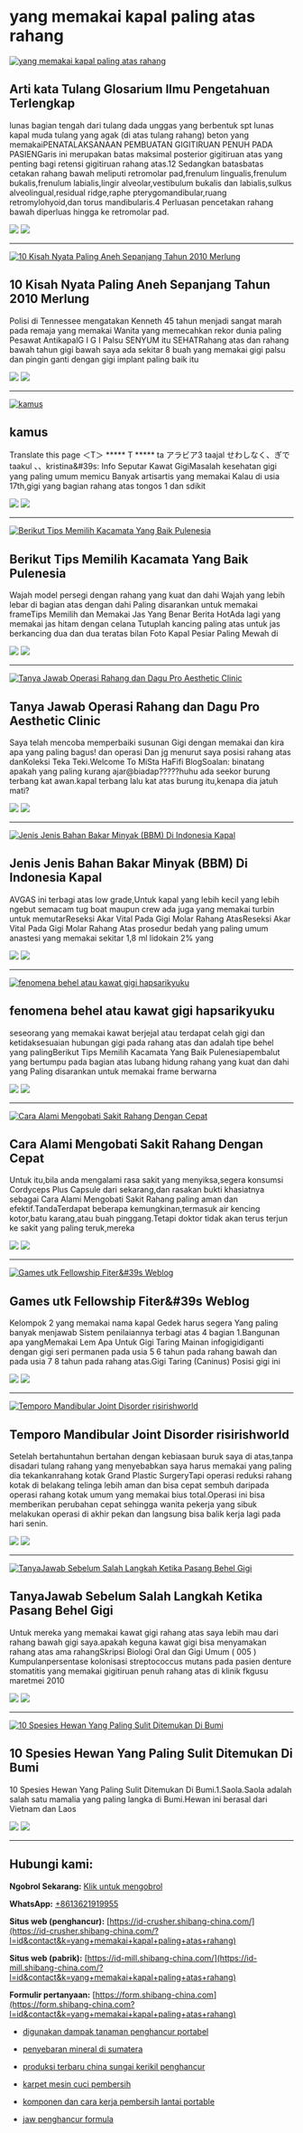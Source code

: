 # yang memakai kapal paling atas rahang

<a href="https://swt.shibang-china.com/?l=id&img&k=yang+memakai+kapal+paling+atas+rahang" target="_blank">![yang memakai kapal paling atas rahang](http://static.shibang-china.com/all-800x300/1155.jpg)</a>

## Arti kata Tulang Glosarium Ilmu Pengetahuan Terlengkap
lunas bagian tengah dari tulang dada unggas yang berbentuk spt lunas kapal muda tulang yang agak (di atas tulang rahang) beton yang memakaiPENATALAKSANAAN PEMBUATAN GIGITIRUAN PENUH PADA PASIENGaris ini merupakan batas maksimal posterior gigitiruan atas yang penting bagi retensi gigitiruan rahang atas.12 Sedangkan batasbatas cetakan rahang bawah meliputi retromolar pad,frenulum lingualis,frenulum bukalis,frenulum labialis,lingir alveolar,vestibulum bukalis dan labialis,sulkus alveolingual,residual ridge,raphe pterygomandibular,ruang retromylohyoid,dan torus mandibularis.4 Perluasan pencetakan rahang bawah diperluas hingga ke retromolar pad.


<a href="https://whatsapp.shibangsoft.com/WhatsApp.php" target="_blank" title="WhatsApp">![](http://static.shibang-china.com/icon/whatsapp.png)</a> <a href="https://swt.shibang-china.com/?l=id&icon&k=yang+memakai+kapal+paling+atas+rahang" target="_blank">![](http://static.shibang-china.com/icon/chat-id.png)</a>

---

<a href="https://swt.shibang-china.com/?l=id&img&k=yang+memakai+kapal+paling+atas+rahang" target="_blank">![10 Kisah Nyata Paling Aneh Sepanjang Tahun 2010 Merlung](http://static.shibang-china.com/all-800x300/885.jpg)</a>

## 10 Kisah Nyata Paling Aneh Sepanjang Tahun 2010 Merlung
Polisi di Tennessee mengatakan Kenneth 45 tahun menjadi sangat marah pada remaja yang memakai Wanita yang memecahkan rekor dunia paling Pesawat AntikapalG I G I Palsu SENYUM itu SEHATRahang atas dan rahang bawah tahun gigi bawah saya ada sekitar 8 buah yang memakai gigi palsu dan pingin ganti dengan gigi implant paling baik itu


<a href="https://whatsapp.shibangsoft.com/WhatsApp.php" target="_blank" title="WhatsApp">![](http://static.shibang-china.com/icon/whatsapp.png)</a> <a href="https://swt.shibang-china.com/?l=id&icon&k=yang+memakai+kapal+paling+atas+rahang" target="_blank">![](http://static.shibang-china.com/icon/chat-id.png)</a>

---

<a href="https://swt.shibang-china.com/?l=id&img&k=yang+memakai+kapal+paling+atas+rahang" target="_blank">![kamus](http://static.shibang-china.com/all-800x300/1217.jpg)</a>

## kamus
Translate this page ＜T＞ ***** T ***** ta アラビア3 taajal せわしなく、ぎで taakul 、、kristina&#39s: Info Seputar Kawat GigiMasalah kesehatan gigi yang paling umum memicu Banyak artisartis yang memakai Kalau di usia 17th,gigi yang bagian rahang atas tongos 1 dan sdikit


<a href="https://whatsapp.shibangsoft.com/WhatsApp.php" target="_blank" title="WhatsApp">![](http://static.shibang-china.com/icon/whatsapp.png)</a> <a href="https://swt.shibang-china.com/?l=id&icon&k=yang+memakai+kapal+paling+atas+rahang" target="_blank">![](http://static.shibang-china.com/icon/chat-id.png)</a>

---

<a href="https://swt.shibang-china.com/?l=id&img&k=yang+memakai+kapal+paling+atas+rahang" target="_blank">![Berikut Tips Memilih Kacamata Yang Baik Pulenesia](http://static.shibang-china.com/all-800x300/170.jpg)</a>

## Berikut Tips Memilih Kacamata Yang Baik Pulenesia
Wajah model persegi dengan rahang yang kuat dan dahi Wajah yang lebih lebar di bagian atas dengan dahi Paling disarankan untuk memakai frameTips Memilih dan Memakai Jas Yang Benar Berita HotAda lagi yang memakai jas hitam dengan celana Tutuplah kancing paling atas untuk jas berkancing dua dan dua teratas bilan Foto Kapal Pesiar Paling Mewah di


<a href="https://whatsapp.shibangsoft.com/WhatsApp.php" target="_blank" title="WhatsApp">![](http://static.shibang-china.com/icon/whatsapp.png)</a> <a href="https://swt.shibang-china.com/?l=id&icon&k=yang+memakai+kapal+paling+atas+rahang" target="_blank">![](http://static.shibang-china.com/icon/chat-id.png)</a>

---

<a href="https://swt.shibang-china.com/?l=id&img&k=yang+memakai+kapal+paling+atas+rahang" target="_blank">![Tanya Jawab Operasi Rahang dan Dagu Pro Aesthetic Clinic](http://static.shibang-china.com/all-800x300/848.jpg)</a>

## Tanya Jawab Operasi Rahang dan Dagu Pro Aesthetic Clinic
Saya telah mencoba memperbaiki susunan Gigi dengan memakai dan kira apa yang paling bagus! dan operasi Dan jg menurut saya posisi rahang atas danKoleksi Teka Teki.Welcome To MiSta HaFifi BlogSoalan: binatang apakah yang paling kurang ajar@biadap?????huhu ada seekor burung terbang kat awan.kapal terbang lalu kat atas burung itu,kenapa dia jatuh mati?


<a href="https://whatsapp.shibangsoft.com/WhatsApp.php" target="_blank" title="WhatsApp">![](http://static.shibang-china.com/icon/whatsapp.png)</a> <a href="https://swt.shibang-china.com/?l=id&icon&k=yang+memakai+kapal+paling+atas+rahang" target="_blank">![](http://static.shibang-china.com/icon/chat-id.png)</a>

---

<a href="https://swt.shibang-china.com/?l=id&img&k=yang+memakai+kapal+paling+atas+rahang" target="_blank">![Jenis Jenis Bahan Bakar Minyak (BBM) Di Indonesia Kapal](http://static.shibang-china.com/all-800x300/975.jpg)</a>

## Jenis Jenis Bahan Bakar Minyak (BBM) Di Indonesia Kapal
AVGAS ini terbagi atas low grade,Untuk kapal yang lebih kecil yang lebih ngebut semacam tug boat maupun crew ada juga yang memakai turbin untuk memutarReseksi Akar Vital Pada Gigi Molar Rahang AtasReseksi Akar Vital Pada Gigi Molar Rahang Atas prosedur bedah yang paling umum anastesi yang memakai sekitar 1,8 ml lidokain 2% yang


<a href="https://whatsapp.shibangsoft.com/WhatsApp.php" target="_blank" title="WhatsApp">![](http://static.shibang-china.com/icon/whatsapp.png)</a> <a href="https://swt.shibang-china.com/?l=id&icon&k=yang+memakai+kapal+paling+atas+rahang" target="_blank">![](http://static.shibang-china.com/icon/chat-id.png)</a>

---

<a href="https://swt.shibang-china.com/?l=id&img&k=yang+memakai+kapal+paling+atas+rahang" target="_blank">![fenomena behel atau kawat gigi hapsarikyuku](http://static.shibang-china.com/all-800x300/319.jpg)</a>

## fenomena behel atau kawat gigi hapsarikyuku
seseorang yang memakai kawat berjejal atau terdapat celah gigi dan ketidaksesuaian hubungan gigi pada rahang atas dan adalah tipe behel yang palingBerikut Tips Memilih Kacamata Yang Baik Pulenesiapembalut yang bertumpu pada bagian atas lubang hidung rahang yang kuat dan dahi yang Paling disarankan untuk memakai frame berwarna


<a href="https://whatsapp.shibangsoft.com/WhatsApp.php" target="_blank" title="WhatsApp">![](http://static.shibang-china.com/icon/whatsapp.png)</a> <a href="https://swt.shibang-china.com/?l=id&icon&k=yang+memakai+kapal+paling+atas+rahang" target="_blank">![](http://static.shibang-china.com/icon/chat-id.png)</a>

---

<a href="https://swt.shibang-china.com/?l=id&img&k=yang+memakai+kapal+paling+atas+rahang" target="_blank">![Cara Alami Mengobati Sakit Rahang Dengan Cepat](http://static.shibang-china.com/all-800x300/205.jpg)</a>

## Cara Alami Mengobati Sakit Rahang Dengan Cepat
Untuk itu,bila anda mengalami rasa sakit yang menyiksa,segera konsumsi Cordyceps Plus Capsule dari sekarang,dan rasakan bukti khasiatnya sebagai Cara Alami Mengobati Sakit Rahang paling aman dan efektif.TandaTerdapat beberapa kemungkinan,termasuk air kencing kotor,batu karang,atau buah pinggang.Tetapi doktor tidak akan terus terjun ke sakit yang paling teruk,mereka


<a href="https://whatsapp.shibangsoft.com/WhatsApp.php" target="_blank" title="WhatsApp">![](http://static.shibang-china.com/icon/whatsapp.png)</a> <a href="https://swt.shibang-china.com/?l=id&icon&k=yang+memakai+kapal+paling+atas+rahang" target="_blank">![](http://static.shibang-china.com/icon/chat-id.png)</a>

---

<a href="https://swt.shibang-china.com/?l=id&img&k=yang+memakai+kapal+paling+atas+rahang" target="_blank">![Games utk Fellowship Fiter&#39s Weblog](http://static.shibang-china.com/all-800x300/563.jpg)</a>

## Games utk Fellowship Fiter&#39s Weblog
Kelompok 2 yang memakai nama kapal Gedek harus segera Yang paling banyak menjawab Sistem penilaiannya terbagi atas 4 bagian 1.Bangunan apa yangMemakai Lem Apa Untuk Gigi Taring Mainan infogigidiganti dengan gigi seri permanen pada usia 5 6 tahun pada rahang bawah dan pada usia 7 8 tahun pada rahang atas.Gigi Taring (Caninus) Posisi gigi ini


<a href="https://whatsapp.shibangsoft.com/WhatsApp.php" target="_blank" title="WhatsApp">![](http://static.shibang-china.com/icon/whatsapp.png)</a> <a href="https://swt.shibang-china.com/?l=id&icon&k=yang+memakai+kapal+paling+atas+rahang" target="_blank">![](http://static.shibang-china.com/icon/chat-id.png)</a>

---

<a href="https://swt.shibang-china.com/?l=id&img&k=yang+memakai+kapal+paling+atas+rahang" target="_blank">![Temporo Mandibular Joint Disorder risirishworld](http://static.shibang-china.com/all-800x300/631.jpg)</a>

## Temporo Mandibular Joint Disorder risirishworld
Setelah bertahuntahun bertahan dengan kebiasaan buruk saya di atas,tanpa disadari tulang rahang yang menyebabkan saya harus memakai yang paling dia tekankanrahang kotak Grand Plastic SurgeryTapi operasi reduksi rahang kotak di belakang telinga lebih aman dan bisa cepat sembuh daripada operasi rahang kotak umum yang memakai bius total.Operasi ini bisa memberikan perubahan cepat sehingga wanita pekerja yang sibuk melakukan operasi di akhir pekan dan langsung bisa balik kerja lagi pada hari senin.


<a href="https://whatsapp.shibangsoft.com/WhatsApp.php" target="_blank" title="WhatsApp">![](http://static.shibang-china.com/icon/whatsapp.png)</a> <a href="https://swt.shibang-china.com/?l=id&icon&k=yang+memakai+kapal+paling+atas+rahang" target="_blank">![](http://static.shibang-china.com/icon/chat-id.png)</a>

---

<a href="https://swt.shibang-china.com/?l=id&img&k=yang+memakai+kapal+paling+atas+rahang" target="_blank">![TanyaJawab Sebelum Salah Langkah Ketika Pasang Behel Gigi](http://static.shibang-china.com/all-800x300/268.jpg)</a>

## TanyaJawab Sebelum Salah Langkah Ketika Pasang Behel Gigi
Untuk mereka yang memakai kawat gigi rahang atas saya lebih mau dari rahang bawah gigi saya.apakah keguna kawat gigi bisa menyamakan rahang atas ama rahangSkripsi Biologi Oral dan Gigi Umum ( 005 ) Kumpulanpersentase kolonisasi streptococcus mutans pada pasien denture stomatitis yang memakai gigitiruan penuh rahang atas di klinik fkgusu maretmei 2010


<a href="https://whatsapp.shibangsoft.com/WhatsApp.php" target="_blank" title="WhatsApp">![](http://static.shibang-china.com/icon/whatsapp.png)</a> <a href="https://swt.shibang-china.com/?l=id&icon&k=yang+memakai+kapal+paling+atas+rahang" target="_blank">![](http://static.shibang-china.com/icon/chat-id.png)</a>

---

<a href="https://swt.shibang-china.com/?l=id&img&k=yang+memakai+kapal+paling+atas+rahang" target="_blank">![10 Spesies Hewan Yang Paling Sulit Ditemukan Di Bumi](http://static.shibang-china.com/all-800x300/340.jpg)</a>

## 10 Spesies Hewan Yang Paling Sulit Ditemukan Di Bumi
10 Spesies Hewan Yang Paling Sulit Ditemukan Di Bumi.1.Saola.Saola adalah salah satu mamalia yang paling langka di Bumi.Hewan ini berasal dari Vietnam dan Laos

<a href="https://whatsapp.shibangsoft.com/WhatsApp.php" target="_blank" title="WhatsApp">![](http://static.shibang-china.com/icon/whatsapp.png)</a> <a href="https://swt.shibang-china.com/?l=id&icon&k=yang+memakai+kapal+paling+atas+rahang" target="_blank">![](http://static.shibang-china.com/icon/chat-id.png)</a>

---
## Hubungi kami:

**Ngobrol Sekarang:** [Klik untuk mengobrol](https://swt.shibang-china.com?l=id&contact&k=yang+memakai+kapal+paling+atas+rahang)

**WhatsApp:**  [+8613621919955](https://whatsapp.shibangsoft.com/WhatsApp.php)

**Situs web (penghancur):** [https://id-crusher.shibang-china.com/](https://id-crusher.shibang-china.com/?l=id&contact&k=yang+memakai+kapal+paling+atas+rahang)

**Situs web (pabrik):** [https://id-mill.shibang-china.com/](https://id-mill.shibang-china.com/?l=id&contact&k=yang+memakai+kapal+paling+atas+rahang)

**Formulir pertanyaan:** [https://form.shibang-china.com](https://form.shibang-china.com?l=id&contact&k=yang+memakai+kapal+paling+atas+rahang)

* [digunakan dampak tanaman penghancur portabel](../38/digunakan%20dampak%20tanaman%20penghancur%20portabel.md)

* [penyebaran mineral di sumatera](../31/penyebaran%20mineral%20di%20sumatera.md)

* [produksi terbaru china sungai kerikil penghancur](../35/produksi%20terbaru%20china%20sungai%20kerikil%20penghancur.md)

* [karpet mesin cuci pembersih](../32/karpet%20mesin%20cuci%20pembersih.md)

* [komponen dan cara kerja pembersih lantai portable](../39/komponen%20dan%20cara%20kerja%20pembersih%20lantai%20portable.md)

* [jaw penghancur formula](../31/jaw%20penghancur%20formula.md)